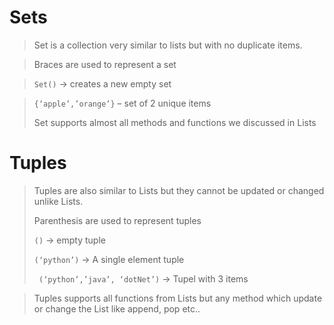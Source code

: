 

# Sets


> Set is a collection very similar to lists but with no duplicate items.

> Braces are used to represent a set

> ```Set()``` -> creates a new empty set
>

> ```{‘apple’,’orange’}``` – set of 2 unique items
>
> Set supports almost all methods and functions we discussed in Lists



# Tuples



> Tuples are also similar to Lists but they cannot be updated or
> changed unlike Lists.
>
> Parenthesis are used to represent tuples
>
> ```()``` -> empty tuple
>
> ```(‘python’)``` -> A single element tuple
>
>``` (‘python’,’java’, ‘dotNet’)``` -> Tupel with 3 items

> Tuples supports all  functions from Lists but any method which update
> or change the List like append, pop etc..
